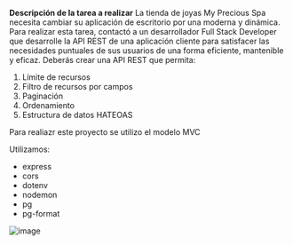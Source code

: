 <strong>Descripción de la tarea a realizar</strong>
La tienda de joyas My Precious Spa necesita cambiar su aplicación de escritorio por una
moderna y dinámica. Para realizar esta tarea, contactó a un desarrollador Full Stack
Developer que desarrolle la API REST de una aplicación cliente para satisfacer las
necesidades puntuales de sus usuarios de una forma eficiente, mantenible y eficaz.
Deberás crear una API REST que permita:
1. Límite de recursos
2. Filtro de recursos por campos
3. Paginación
4. Ordenamiento
5. Estructura de datos HATEOAS


Para realiazr este proyecto se utilizo el modelo MVC

Utilizamos:
<ul>
  <li>express</li>
  <li>cors</li>
  <li>dotenv</li>
  <li>nodemon</li>
  <li>pg</li>
  <li>pg-format</li>
</ul>


![image](https://github.com/leofigue/tiendaDeJoyas/assets/135772218/58464561-3b77-4afe-b883-ce5b2a8401ba)
